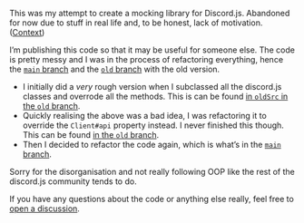 This was my attempt to create a mocking library for Discord.js. Abandoned for
now due to stuff in real life and, to be honest, lack of motivation.
([Context](https://github.com/discordjs/discord.js/discussions/6179))

I’m publishing this code so that it may be useful for someone else. The code is
pretty messy and I was in the process of refactoring everything, hence the
[`main` branch][main] and the [`old` branch][old] with the old version.

- I initially did a *very* rough version when I subclassed all the discord.js
  classes and overrode all the methods. This is can be found
  [in `oldSrc` in the `old` branch](https://github.com/cherryblossom000/discord.js-mock/blog/old/oldSrc).
- Quickly realising the above was a bad idea, I was refactoring it to override
  the `Client#api` property instead. I never finished this though. This can be
  found [in the `old` branch][old].
- Then I decided to refactor the code again, which is what’s in the
  [`main` branch][main].

Sorry for the disorganisation and not really following OOP like the rest of the
discord.js community tends to do.

If you have any questions about the code or anything else really, feel free to
[open a discussion](https://github.com/cherryblossom000/discord.js-mock/discussions/new?category=general).

[main]: https://github.com/cherryblossom000/discord.js-mock/tree/main
[old]: https://github.com/cherryblossom000/discord.js-mock/tree/old
